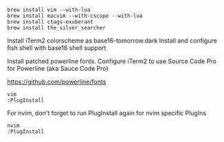 
```
brew install vim --with-lua
brew install macvim --with-cscope --with-lua
brew install ctags-exuberant
brew install the_silver_searcher
```
Install iTerm2 colorscheme as base16-tomorrow.dark
Install and configure fish shell with base16 shell support

Install patched powerline fonts.  Configure iTerm2 to use Source Code Pro for Powerline (aka Sauce Code Pro) 

https://github.com/powerline/fonts

```
vim
:PlugInstall
```

For nvim, don't forget to run PlugInstall again for nvim specific PlugIns
```
nvim
:PlugInstall
```
